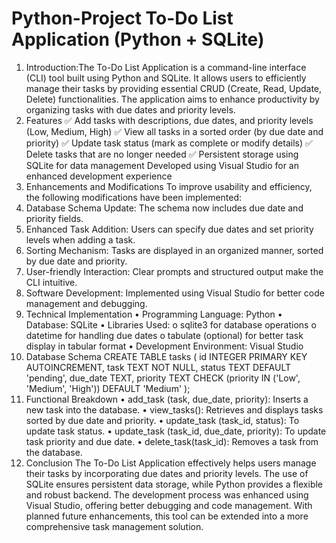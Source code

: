 # Python-Project To-Do List Application (Python + SQLite)
1. Introduction:The To-Do List Application is a command-line interface (CLI) tool built using Python and SQLite. It allows users to efficiently manage their tasks by providing essential CRUD (Create, Read, Update, Delete) functionalities. The application aims to enhance productivity by organizing tasks with due dates and priority levels.
2. Features 
✅ Add tasks with descriptions, due dates, and priority levels (Low, Medium, High)
✅ View all tasks in a sorted order (by due date and priority) 
✅ Update task status (mark as complete or modify details) 
✅ Delete tasks that are no longer needed 
✅ Persistent storage using SQLite for data management Developed using Visual Studio for an enhanced development experience
3. Enhancements and Modifications To improve usability and efficiency, the following modifications have been implemented:
 1.	Database Schema Update: The schema now includes due date and priority fields.
 2.	Enhanced Task Addition: Users can specify due dates and set priority levels when adding a task.
 3.	Sorting Mechanism: Tasks are displayed in an organized manner, sorted by due date and priority.
 4.	User-friendly Interaction: Clear prompts and structured output make the CLI intuitive.
 5.	Software Development: Implemented using Visual Studio for better code management and debugging.
4. Technical Implementation
 •	Programming Language: Python
 •	Database: SQLite
 •	Libraries Used: 
  o	sqlite3 for database operations
  o	datetime for handling due dates
  o	tabulate (optional) for better task display in tabular format
 •	Development Environment: Visual Studio
5. Database Schema
CREATE TABLE tasks (
    id INTEGER PRIMARY KEY AUTOINCREMENT,
    task TEXT NOT NULL,
    status TEXT DEFAULT 'pending',
    due_date TEXT,
    priority TEXT CHECK (priority IN ('Low', 'Medium', 'High')) DEFAULT 'Medium'
);
6. Functional Breakdown
•	add_task (task, due_date, priority): Inserts a new task into the database.
•	view_tasks(): Retrieves and displays tasks sorted by due date and priority.
•	update_task (task_id, status): To update task status.
•	update_task (task_id, due_date, priority): To update task priority and due date.
•	delete_task(task_id): Removes a task from the database.
7. Conclusion The To-Do List Application effectively helps users manage their tasks by incorporating due dates and priority levels. The use of SQLite ensures persistent data storage, while Python provides a flexible and robust backend. The development process was enhanced using Visual Studio, offering better debugging and code management. With planned future enhancements, this tool can be extended into a more comprehensive task management solution.

